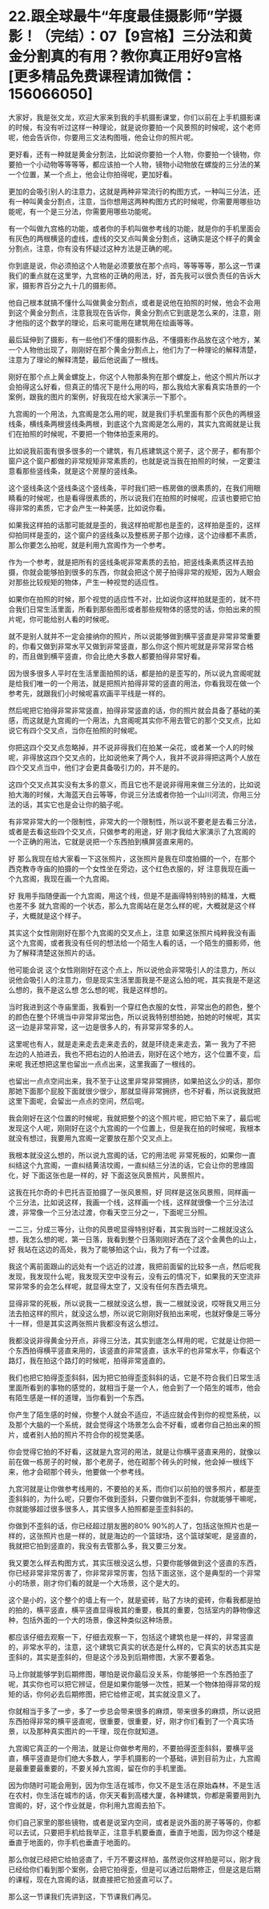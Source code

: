 # 22.跟全球最牛“年度最佳摄影师”学摄影！（完结）：07【9宫格】三分法和黄金分割真的有用？教你真正用好9宫格[更多精品免费课程请加微信：156066050]

大家好，我是张文龙，欢迎大家来到我的手机摄影课堂，你们以前在上手机摄影课的时候，有没有听过这样一种理论，就是说你要拍一个风景照的时候呢，这个老师呢，他会告诉你，你要用三文法构图哦，他会让你的照片呢。

更好看，还有一种就是黄金分割法，比如说你要拍一个人物，你要拍一个镜物，你要拍一个小动物等等等等，都应该拍一个人物，镜物小动物放在螺旋的三分法的某一个位置，某一个点上，他会让你拍得呢，更加好看。

更加的会吸引别人的注意力，这就是两种非常流行的构图方式，一种叫三分法，还有一种叫黄金分割点，注意，当你想用这两种构图方式的时候呢，你需要用哪些功能呢，有一个是三分法，你需要用哪些功能呢。

有一个叫做九宫格的功能，或者你的手机叫做参考线的功能，就是你的手机里面会有灰色的两根横竖的虚线，虚线的交叉点叫黄金分割点，这确实是这个样子的黄金分割点，注意，你有没有怀疑过这种方法是正确的呢。

你到底是说，你必须拍这个人物是必须要放在那个点吗，等等等等，那么这一节课我们的重点就在这里学，九宫格的正确的用法，好，首先我可以很负责任的告诉大家，摄影界百分之九十几的摄影师。

他自己根本就搞不懂什么叫做黄金分割点，或者是说他在拍照的时候，他会不会用到这个黄金分割点，注意我现在告诉你，黄金分割点它到底是怎么来的，注意，刚才他指的这个数学的理论，后来可能用在建筑用在绘画等等。

最后延伸到了摄影，有一些他们不懂的摄影作品，不懂摄影作品放在这个地方，某一个人物他出现了，刚刚好在那个黄金分割点上，他们为了一种理论的解释清楚，注意为了理论的解释清楚，最后他说画了一根线。

刚好在那个点上黄金螺旋上，你这个人物那条狗在那个螺旋上，他这个照片所以才会拍得这么好看，但真正的情况下是什么用的吗，那么我给大家看真实场景的一个案例，跟我的图片的案例，好我现在给大家演示一下那个。

九宫阁的一个用法，九宫阁是怎么用的呢，就是我们手机里面有那个灰色的两根竖线条，横线条两根竖线条两根，到底这个九宫阁是怎么用的，其实九宫阁就是让我们在拍照的时候呢，不要把一个物体拍歪来用的。

比如说我前面有很多很多的一个建筑，有几栋建筑这个房子，这个房子，都有那个窗户这个窗户都做的非常规矩非常素质的，也就是说当我在拍照的时候，一定要注意看那些竖线条，就是这个房屋的竖线条。

这个竖线条这个竖线条这个竖线条，平时我们把一栋房做的很素质的，在我们用眼睛看的时候呢，也是看得很素质的，所以说我们在拍照的时候呢，应该也要把它拍得非常的素质，它才会产生一种美感，比如说你看。

如果我这样拍的话那可能就是歪的，我这样拍呢那也是歪的，这样拍是歪的，这样仰拍同样是歪的，这个窗户的竖线条以及整栋房子那个边缘，这个边缘都不素质，那么你要怎么拍呢，就是利用九宫阁作为一个参考。

作为一个参考，就是把所有的竖线条呢非常素质的去拍，把竖线条素质这样去拍摄，你就会能够拍到很多的东西，你就会把这个房子拍得非常的规矩，因为人眼会对那些比较规矩的物体，产生一种视觉的适应性。

如果你在拍照的时候，那个视觉的适应性不对，比如说你这样拍就是歪的，就不符合我们日常生活里面，所看到那些图形或者那些规物体的感觉的话，你拍出来的照片呢，你可能给别人看的时候呢。

就不是别人就并不一定会接纳你的照片，所以说能够做到横平竖直是非常非常重要的，你看又做到非常水平又做到非常竖直，那么你这个照片呢就是非常非常合格的，而且做到横平竖直，你会比绝大多数人都要拍得非常好看。

因为很多很多人平时在生活里面拍照的话，都是拍的是歪写的，所以说九宫阁呢就是给我们唯一的一个用法，就是把照片拍得非常的竖直的用法，你看我现在做一个参考先，就跟我们小时候呢喜欢画平平线是一样的。

然后呢把它拍得非常非常竖直，拍得非常竖直的话，你的照片就会具备了基础的美感，而这就是九宫阁的一个用法，九宫阁呢其实你不用去管它的那个交叉点，比如说它有四个交叉点，当你在拍照的时候呢。

你把这四个交叉点忽略掉，并不说非得我们在拍某一朵花，或者某一个人的时候呢，非得放这四个交叉点的，比如说他来了两个人，我并不说非得把这两个人放在四个交叉点当中，他们才会更具备吸引力的，并不是的。

这四个交叉点其实没有太多的意义，而且它也不是说非得用来做三分法的，比如说拍大海的时候，大海蓝天白云等等，你说三分法或者你拍一个山川河流，你用三分法的话，其实它也是会让你的脑子呢。

有非常非常大的一个限制性，非常大的一个限制性，所以说不要老是去看三分法，或者是去看这些四个交叉点，只做参考的用途，好 刚才我给大家演示了九宫阁的一个正确的用法，它就是说把一个东西拍到横屏竖直来用的。

好 那么我现在给大家看一下这张照片，这张照片是我在印度拍摄的一个，在那个西克教寺寺庙的拍摄的一个女性坐在旁边，这个红色衣服的，好 注意我现在画一个九宫阁，我现在画一个九宫阁。

好 我用手指随便画一个九宫阁，用这个线，但是不是画得特别特别的精准，大概也差不多 就九宫阁的一个状态，那么九宫阁站在是怎么样的呢，大概就是这个样子，大概就是这个样子。

其实这个女性刚刚好在那个九宫阁的交叉点上，注意 如果这张照片纯粹我没有画这个九宫阁，或者我没有任何的想法给一个陌生人看的话，一个陌生的摄影师，他为了解释清楚这张照片的话。

他可能会说 这个女性刚刚好在这个点上，所以说他会非常吸引人的注意力，所以说他会吸引人的注意力，但是现实生活里面我是不是这么拍的呢，其实我是不是这么想的，我不是这么想 怎么想的呢，我是这样想的。

当时我进到这个寺庙里面，我看到一个穿红色衣服的女性，非常出色的颜色，整个的颜色在整个环境当中非常非常出色，所以说我特别想拍她，拍她的时候呢，其实这一边是非常非常，这一边是很多人的，有非常非常多的人。

这里呢也有人，就是走来走去走来走去的，就是环绕走来走去，第一 我为了不把左边的人拍进去，我也不把右边的人拍进去，刚好在这个地方，这个位置不变，后来呢 我还想把这里也留出一点点出来，这里我画了一根线的。

也留出一点点空间出来，我不至于让这里非常非常拥挤，如果拍这么少的话，那你那她下面那个屁股下面就很少很少，那就显得非常拥挤，也不好看，所以说我就把这里下面呢，会留出一点点的空间，然后呢。

我会刚好在这个位置的时候呢，我就把整个的这个照片呢，把它拍下来了，最后呢 发现这个人呢，刚刚好在这个九宫阁的一个位置上，但是我在拍的时候呢，我根本就没有想过，我要用九宫阁一定要放在那个交叉点上。

我根本就没这么想的，所以说九宫阁的话，它的用法呢 非常死板的，如果你一直纠结这个九宫阁，一直纠结黄洁坟阁，一直纠结三分法的话，它会让你的思维固化，好 下面这张也是一样的，好 下面这张风景照片，风景照片。

这我在托尔奇的卡巴托吉亚拍摄了一张风景照，好 同样是这张风景照，同样画一个三分法，比如说这样，我画一个线，这样画一个线，这样就很像一个三分法过渡，非常像一个三分法过渡，你看天空三分之一，下面呢三分照。

一二三，分成三等分，让你的风景呢显得特别好看，其实我当时一二根就没这么想，我怎么想的呢，第一日落，我看到整个日落刚刚好洒在了这个金黄色的山上，好 我站在这边的高处，我为了能够拍这个山，我为了有一个过渡。

我这个离前面跟山的远处有一个远近的过渡，我把前面留的比较多一点，然后呢我发现，我发现什么呢，我发现天空中没有云，没有云的情况下，如果我的天空流非常非常多的会怎么样呢，就显得太空了，又没有任何东西去填充。

显得非常的死板，所以说我一二根就没这么想，我一二根就没说，哎呀我又用三分法去拍这样的照片，就没这么想，所以说它刚刚好我拍出来呢，也就好像是三等分十一样，但是其实这两张照片我都没有这么想过。

我都没说非得黄金分开点，非得三分法，其实到底怎么样用的呢，它就是让你把一个东西拍得横平竖直来用的，该竖直的非常竖直，该水平的也非常水平，你看这个路灯，我在拍这个路灯的时候呢，拍得非常竖直的。

我们也把它拍得歪歪斜斜，因为把它拍得歪歪斜斜的话，它是不符合我们日常生活里面所看到的事物的感觉的，就相当于是一个人，他会到了一个陌生的城市，他会有陌生感是一样的道理，当你看到一个东西。

你产生了陌生感的时候，你整个人就会不适应，不适应就会传到你的视觉系统，以及那个大脑的一个系统，就会觉得这个场景怎么会不好看，或者你自己拍出来的照片，或者别人拍的照片不符合你的视觉美感。

你会觉得它拍的不好看，这就是九宫河的用法，就是让你横平竖直来用的，就像以前在做一栋房子的时候，那个老房子，他在砌那个砖头的时候，他会掉一根线下来，他才会砌那个砖头，他要做一个参考线。

九宫河就是让你做参考线用的，不要拍的关系，而你们以前拍的很多照片，都是歪歪斜斜的，为什么呢，只要你不做到歪斜，只要你做到不歪斜，你就能够干嘛呢，你就能够超过很多很多人，其实很多人拍照都是歪歪斜斜的。

你做到不歪斜的话，你已经超过朋友圈的80% 90%的人了，包括这张照片也是一样的，这张照片也是一样的，就是海边的一个篮球场，这个篮球架呢，是竖直的，我就把它拍到竖直的，我没有去管那么多，我又要三分发。

我又要怎么样去构图方式，其实压根没这么想，只要你能够做到这个竖直的东西，你已经非常非常厉害了，你非常非常厉害，包括下面这张，这个是典型的一个非常小的场景，刚才你们看的就是一个大场景，这个是大的。

这个是小的，这个整个的墙上有一个，就是瓷砖，贴了方块的瓷砖，你看我都是拍的拍的，横平竖直，横平竖直显得极其的重要，极其的重要，包括室内的静物像这种，包括外面的一个大的场景，像这种类似这种场景。

都应该仔细去观察一下，仔细去观察一下，包括这个建筑也是一样的，非常竖直的，非常水平的，注意，这个建筑它真实的状态是什么样的，它真实的状态其实是歪斜的，其实是歪斜的，但是这个涉及到后期修图，大家不要着急。

马上你就能够学到后期修图，哪怕是说你最后没关系，你能够把一个东西拍歪了呢，其实你也可以把它辨证，但是如果你能够一次性，把某一个物体拍得非常的规矩的话，你何必去后期修图，把它给修正呢，其实就没意义了。

你就相当于多了一步，多了一步总会带来很多的麻烦，带来很多的麻烦，所以说把东西拍得非常的横平竖直呢，很重要，很重要，好，刚才你们看到了一个真实场景，以及那种真实图片的一干理，现在你就知道。

九宫阁它真正的一个用法，就是让你做参考用的，不要拍得歪歪斜斜，要横平竖直，横平竖直是你们绝大多数人，学手机摄影的一个基础，讲到目前为止，九宫阁是最重要最重要的，不要关掉九宫阁，留在你的手机里面。

因为你随时可能会用到，因为你生活在城市，你又不是生活在原始森林，不是生活在农村，你生活在城市的话，你天天看到高楼大厦，各种建筑，你都是需要用到九宫阁的，好，这个作业就是，你利用九宫阁去拍下。

你们自己家里的那些镜物，或者是说室内空间，或者是说外面的房子等等的，你都可以去试，只要把手机给我举正，注意手机要垂直，垂直于地面，因为你这个楼是垂直于地面的，你手机也垂直于地面的。

那么你就已经把它给拍竖直了，千万不要这样拍，虽然说你这样拍是可以，刚才我已经给你们看到那个案例，会把它拍得歪，但是可以通过后期修正，但是这是后期的课程，现在九宫阁的话，就直接把它拍竖直可以了。

那么这一节课我们先讲到这，下节课我们再见。